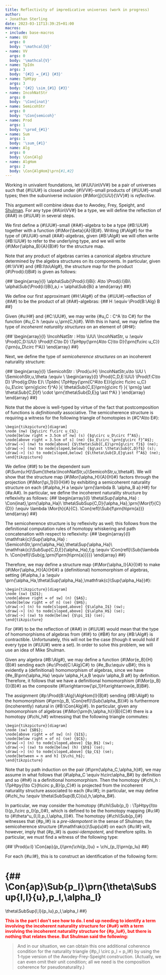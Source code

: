 ```yaml
---
title: Reflectivity of impredicative universes (work in progress)
author:
- Jonathan Sterling
date: 2023-03-11T13:39:25+01:00
macros:
- include: base-macros
- name: UU
  args: 0
  body: '\mathcal{U}'
- name: VV
  args: 0
  body: '\mathcal{V}'
- name: TpIdn
  args: 3
  body: '{#2} =_{#1} {#3}'
- name: TpHtpy
  args: 3
  body: '{#2} \sim_{#1} {#3}'
- name: IncohNatStr
  args: 0
  body: '\Con{inat}'
- name: SemicohStr
  args: 0
  body: '\Con{semicoh}'
- name: Prod
  args: 1
  body: '\prod_{#1}'
- name: Sum
  args: 1
  body: '\sum_{#1}'
- name: Alg
  args: 0
  body: \Con{Alg}
- name: AlgHom
  args: 2
  body: \Con{AlgHom}\prn{#1,#2}
---
```


Working in univalent foundations, let {#\UU\in\VV#} be a pair of universes such that {#\UU#} is closed under {#\VV#}-small products of {#\UU#}-small types; then the subuniverse inclusion {#\Mor{j}{\UU}{\VV}#} is *reflective*.

This argument will combine ideas due to Awodey, Frey, Speight, and [Shulman](https://homotopytypetheory.org/2018/11/26/impredicative-encodings-part-3/). For any type {#A\in\VV#} be a type, we will define the reflection of {#A#} in {#\UU#} in several steps.

We first define a {#\UU#}-small {#A#}-algebra to be a type {#B:\UU#} together with a function {#\Mor{\beta}{A}{B}#}. Writing {#\Alg#} for the type of {#\UU#}-small {#A#}-algebras, given {#B:\Alg#} we will often write {#B:\UU#} to refer to the underlying type, and we will write {#\Mor{\alpha_B}{A}{B}#} for the structure map.

Note that any product of algebras carries a canonical algebra structure determined by the algebra structures on its components. In particular, given {#I:\VV#} and {#B:I\to\Alg#}, the structure map for the product {#\Prod{i:I}Bi#} is given as follows:

{##
  \begin{array}{l}
    \alpha\Sub{\Prod{i:I}Bi}: A\to \Prod{i:I}Bi\\
    \alpha\Sub{\Prod{i:I}Bi}\,a\,i = \alpha\Sub{Bi} a
  \end{array}
##}

We define our first approximant {#H:\Alg#} of the {#\UU#}-reflection of {#A#} to be the product of all {#A#}-algebras:
{##
  H :\equiv \Prod{B:\Alg} B
##}

Given {#u:H#} and {#C:\UU#}, we may write {#u_C : C^A \to C#} for the function {#u_C h :\equiv u\,\prn{C,h}#}. With this in hand, we may define the type of *incoherent naturality structures* on an element of {#H#}:

{##
  \begin{array}{l}
    \IncohNatStr : H\to \UU\\
    \IncohNatStr\, u :\equiv 
    \Prod{C,D:\UU}
    \Prod{f:C\to D}
    \TpHtpy{\prn{A\to C}\to D}{\prn{f\circ u_C}}{\prn{u_D\circ f^A}}
  \end{array}
##}

Next, we define the type of *semicoherence structures* on an incoherent naturality structure:

{##
  \begin{array}{l}
    \SemicohStr : 
    \Prod{u:H}
    \IncohNatStr\,u\to \UU
    \\
    \SemicohStr\,u\,\theta :\equiv
    \\
    \begin{array}{l}
      \Prod{C,D,E:\UU}
      \Prod{f:C\to D}
      \Prod{g:D\to E}\\
      \TpIdn{
        \TpHtpy{\prn{C^A\to E}}{g\circ f\circ u_C}{u_E\circ \prn{g\circ f}^A}
      }{
        \theta\Sub{C,E}\prn{g\circ f}
      }{
        \prn{g \ast \theta\Sub{C,D}f} \cdot \prn{\theta\Sub{D,E}g \ast f^A}
      }
    \end{array}
  \end{array}
##}

Note that the above is well-typed by virtue of the fact that postcomposition of functions is *definitionally* associative. The semicoherence structure is requiring a witness for the following triangle of homotopies in {#C^A\to E#}:
```render-latex
\begin{tikzpicture}[diagram]
\node (nw) {$g\circ f\circ u_C$};
\node[below right = 3.5cm of nw] (s) {$g\circ u_D\circ f^A$};
\node[above right = 3.5cm of s] (ne) {$u_E\circ \prn{g\circ f}^A$};
\draw[->] (nw) to node[above] {$\theta\Sub{C,E}\prn{g\circ f}$} (ne);
\draw[->] (nw) to node[sloped,below] {$g\ast \theta\Sub{C,D}f$} (s);
\draw[->] (s) to node[sloped,below] {$\theta\Sub{D,E}g\ast f^A$} (ne);
\end{tikzpicture}
```

We define {#I#} to be the dependent sum {#\Sum{u:H}\Sum{\theta:\IncohNatStr\,u}\SemicohStr\,u\,\theta#}. We will show that the structure map {#\Mor{\alpha_H}{A}{H}#} factors through the projection {#\Mor{\pi_1}{I}{H}#} by exhibiting a semicoherent naturality structure on each {#\alpha_H a \equiv \prn{\lambda B. \alpha_B a}:H#} for {#a:A#}. In particular, we define the incoherent naturality structure by reflexivity as follows:
{##
  \begin{array}{l}
    \theta\Sup{\alpha_Ha} : \Con{inat}\,\prn{\alpha_Ha}\\
    \theta\SubSup{C,D}{\alpha_Ha}\,\prn{\Mor{f}{C}{D}} :\equiv
    \lambda \Mor{h}{A}{C}.
    \Con{refl}\Sub{f\prn{h\prn{a}}}
  \end{array}
##}

The semicoherence structure is by reflexivity as well; this follows from the definitional computation rules of homotopy whiskering and path concatenation with respect to reflexivity:
{##
  \begin{array}{l}
    \mathfrak{c}\Sup{\alpha_Ha} : \SemicohStr\,\prn{\alpha_Ha}\,\theta\Sup{\alpha_Ha}\\
    \mathfrak{c}\SubSup{C,D,E}{\alpha_Ha}\,f\,g :\equiv 
    \Con{refl}\Sub{\lambda h. \Con{refl}\Sub{g\,\prn{f\prn{h\prn{a}}}}}
  \end{array}
##}

Therefore, we may define a structure map {#\Mor{\alpha_I}{A}{I}#} to make {#\Mor{\alpha_H}{A}{H}#} a (definitional) homomorphism of algebras, setting {#\alpha_I a :\equiv \prn{\alpha_Ha,\theta\Sup{\alpha_Ha},\mathfrak{c}\Sup{\alpha_Ha}}#}:

```render-latex
\begin{tikzpicture}[diagram]
\node (sw) {$I$};
\node[above right = of sw] (n) {$A$};
\node[below right = of n] (se) {$H$};
\draw[->] (n) to node[sloped,above] {$\alpha_I$} (sw);
\draw[->] (n) to node[sloped,above] {$\alpha_H$} (se);
\draw[->] (sw) to node[below] {$\pi_1$} (se);
\end{tikzpicture}
```

For {#I#} to be the reflection of {#A#} in {#\UU#} would mean that the type of homomorphisms of algebras from {#I#} to {#B#} for any {#B:\Alg#} is contractible. Unfortunately, this will not be the case (though it would hold if every type in {#\UU#} were a set). In order to solve this problem, we will use an idea of Mike Shulman.

Given any algebra {#B:\Alg#}, we may define a function {#\Mor{e_B}{H}{B}#} sending each {#u:\Prod{C:\Alg}C#} to {#e_Bu:\equiv uB#}; this is evidently a (definitional) homomorphism of algebras, since we have {#e_B\prn{\alpha_Ha} \equiv \alpha_H\,a\,B \equiv \alpha_B a#} by definition. Therefore, it follows that we have a definitional homomorphism {#\Mor{p_B}{I}{B}#} as the composite {#I\xrightarrow{\pi_1}H\xrightarrow{e_B}B#}. 

The assignment {#p:\Prod{B:\Alg}\AlgHom{I}{B}#} sending {#B:\Alg#} to the homomorphism {#\prn{p_B, \Con{refl}\Sub{\alpha_B}}#} is furthermore (incoherently) natural in {#B:\Con{Alg}#}. In particular, given any homomorphism of algebras {#\Mor{\prn{h,\alpha_h}}{B}{C}#} there is a homotopy {#\chi_h#} witnessing that the following triangle commutes:
```render-latex
\begin{tikzpicture}[diagram]
\node (sw) {$B$};
\node[above right = of sw] (n) {$I$};
\node[below right = of n] (se) {$C$};
\draw[->] (n) to node[sloped,above] {$p_B$} (sw);
\draw[->] (sw) to node[below] (h) {$h$} (se);
\draw[->] (n) to node[sloped,above] {$p_C$} (se);
\node[between = n and h] {$\chi_h$};
\end{tikzpicture}
```

Note that by path induction on the pair {#\prn{\alpha_C,\alpha_h}#}, we may assume in what follows that {#\alpha_C \equiv h\circ\alpha_B#} by definition and so {#h#} is a definitional homomorphism. Then the homotopy {#\chi_h : \TpHtpy{I\to C}{h\circ p_B}{p_C}#} is projected from the incoherent naturality structure associated to each {#u:I#}; in particular, we may define {#\chi_hu :\equiv \theta\SubSup{B,C}{u}\,h\,\alpha_B#}.

In particular, we may consider the homotopy {#\chi\Sub{p_I} : \TpHtpy{I\to I}{p_I\circ p_I}{p_I}#}, which is defined to be the homotopy mapping {#u:I#} to {#\theta^u_{I,I}\,p_I\,\alpha_{I}#}. The homotopy {#\chi\Sub{p_I}#} witnesses that {#p_I#} is a *pre-idempotent* in the sense of Shulman; the semicoherence structure {#\mathfrak{c}\Sup{u}#} on each {#u:I#} will, however, imply that {#p_I#} is *quasi-idempotent*, and therefore splits.  In particular, we must find a witness of the following type:

{##
  \Prod{u:I}
  \Con{ap}_{p_I}\prn{\chi_{p_I}u} = \chi_{p_I}\prn{p_Iu}
##}

For each {#u:I#}, this is to construct an identification of the following form:

{##
\Con{ap}\Sub{p_I}\prn{\theta\SubSup{I,I}{u}\,p_I\,\alpha_I} 
=
\theta\SubSup{I,I}{p_Iu}\,p_I\,\alpha_I
##}

<span style="color:red;font-weight: bold">
This is the part I don't see how to do. I end up needing to identify a term involving the incoherent naturality structure for {#u#} with a term involving the incoherent naturality structure for {#p_Iu#}, but there is nothing that relates these. But Shulman said the following:
</span>

>  And in our situation, we can obtain this one additional coherence condition for the naturality triangle {#p_I \circ p_I = p_I#} by using the 1-type version of the Awodey-Frey-Speight construction. (Actually, we can even omit their unit condition; all we need is the composition coherence for pseudonaturality.)
